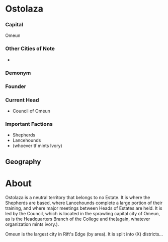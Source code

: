 # Ostolaza
### Capital
Omeun
### Other Cities of Note
 - 
### Demonym

### Founder

### Current  Head
 - Council of Omeun

### Important Factions
 - Shepherds
 - Lancehounds
 - (whoever tf mints Ivory)
## Geography

# About
Ostolaza is a neutral territory that belongs to no Estate. It is where the Shepherds are based, where Lancehounds complete a large portion of their training, and where major meetings between Heads of Estates are held. It is led by the Council, which is located in the sprawling capital city of Omeun, as is the Headquarters Branch of the College and the(again, whatever organization mints ivory.).

Omeun is the largest city in Rift's Edge (by area). It is split into (X) districts...
